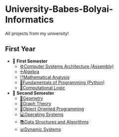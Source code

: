 # University-Babes-Bolyai-Informatics
All projects from my university!
## First Year
* 📂 **First Semester**
  * [⚙️Computer Systems Architecture (Assembly)](https://github.com/razvandusa/University-Babes-Bolyai-Informatics/tree/main/First%20Year/First%20Semester/Computer%20systems%20architecture%20(Assembly))
  * [➗Algebra](https://github.com/razvandusa/University-Babes-Bolyai-Informatics/tree/main/First%20Year/First%20Semester/Algebra)
  * [⁉️Mathematical Analysis](https://github.com/razvandusa/University-Babes-Bolyai-Informatics/tree/main/First%20Year/First%20Semester/Mathematical%20analysis)
  * [🔰Fundamentals of Programming (Python)](https://github.com/razvandusa/University-Babes-Bolyai-Informatics/tree/main/First%20Year/First%20Semester/Fundamentals%20of%20Programming%20(Python))
  * [🗿Computational Logic](https://github.com/razvandusa/University-Babes-Bolyai-Informatics/tree/main/First%20Year/First%20Semester/Computational%20Logic)
* 📂 **Second Semester**
  * [📐Geometry](https://github.com/razvandusa/University-Babes-Bolyai-Informatics/tree/main/First%20Year/Second%20Semester/Geometry)
  * [🍇Graph Theory](https://github.com/razvandusa/University-Babes-Bolyai-Informatics/tree/main/First%20Year/Second%20Semester/Graph%20Theory%20(C%2B%2B))
  * [🌅Object Oriented Programming](https://github.com/razvandusa/University-Babes-Bolyai-Informatics/tree/main/First%20Year/Second%20Semester/Object%20Oriented%20Programming%20(C%20%26%20C%2B%2B))
  * [💻Operating Systems](https://github.com/razvandusa/University-Babes-Bolyai-Informatics/tree/main/First%20Year/Second%20Semester/Operating%20Systems%20(C%20%26%20Bash))
  * [📚Data Structures and Algorithms](https://github.com/razvandusa/University-Babes-Bolyai-Informatics/tree/main/First%20Year/Second%20Semester/Data%20Structures%20and%20Algorithms%20(C%20%26%20C%2B%2B))
  * [📊Dynamic Systems](https://github.com/razvandusa/University-Babes-Bolyai-Informatics/tree/main/First%20Year/Second%20Semester/Dynamic%20Systems/Workshops)
